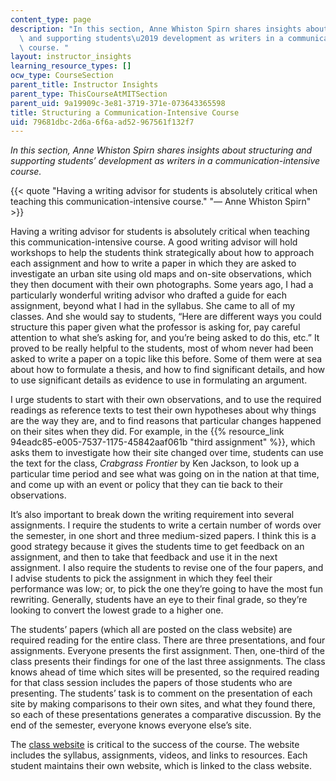 ```yaml
---
content_type: page
description: "In this section, Anne Whiston Spirn shares insights about structuring\
  \ and supporting students\u2019 development as writers in a communication-intensive\
  \ course. "
layout: instructor_insights
learning_resource_types: []
ocw_type: CourseSection
parent_title: Instructor Insights
parent_type: ThisCourseAtMITSection
parent_uid: 9a19909c-3e81-3719-371e-073643365598
title: Structuring a Communication-Intensive Course
uid: 79681dbc-2d6a-6f6a-ad52-967561f132f7
---
```


_In this section, Anne Whiston Spirn shares insights about structuring and supporting students’ development as writers in a communication-intensive course._

{{< quote "Having a writing advisor for students is absolutely critical when teaching this communication-intensive course." "— Anne Whiston Spirn" >}}

Having a writing advisor for students is absolutely critical when teaching this communication-intensive course. A good writing advisor will hold workshops to help the students think strategically about how to approach each assignment and how to write a paper in which they are asked to investigate an urban site using old maps and on-site observations, which they then document with their own photographs. Some years ago, I had a particularly wonderful writing advisor who drafted a guide for each assignment, beyond what I had in the syllabus. She came to all of my classes. And she would say to students, “Here are different ways you could structure this paper given what the professor is asking for, pay careful attention to what she’s asking for, and you’re being asked to do this, etc.” It proved to be really helpful to the students, most of whom never had been asked to write a paper on a topic like this before. Some of them were at sea about how to formulate a thesis, and how to find significant details, and how to use significant details as evidence to use in formulating an argument.

I urge students to start with their own observations, and to use the required readings as reference texts to test their own hypotheses about why things are the way they are, and to find reasons that particular changes happened on their sites when they did. For example, in the {{% resource_link 94eadc85-e005-7537-1175-45842aaf061b "third assignment" %}}, which asks them to investigate how their site changed over time, students can use the text for the class, _Crabgrass Frontier_ by Ken Jackson, to look up a particular time period and see what was going on in the nation at that time, and come up with an event or policy that they can tie back to their observations.

It’s also important to break down the writing requirement into several assignments. I require the students to write a certain number of words over the semester, in one short and three medium-sized papers. I think this is a good strategy because it gives the students time to get feedback on an assignment, and then to take that feedback and use it in the next assignment. I also require the students to revise one of the four papers, and I advise students to pick the assignment in which they feel their performance was low; or, to pick the one they’re going to have the most fun rewriting. Generally, students have an eye to their final grade, so they’re looking to convert the lowest grade to a higher one.

The students’ papers (which all are posted on the class website) are required reading for the entire class. There are three presentations, and four assignments. Everyone presents the first assignment. Then, one-third of the class presents their findings for one of the last three assignments. The class knows ahead of time which sites will be presented, so the required reading for that class session includes the papers of those students who are presenting. The students’ task is to comment on the presentation of each site by making comparisons to their own sites, and what they found there, so each of these presentations generates a comparative discussion. By the end of the semester, everyone knows everyone else’s site.

The [class website](http://web.mit.edu/thecity/) is critical to the success of the course. The website includes the syllabus, assignments, videos, and links to resources. Each student maintains their own website, which is linked to the class website.